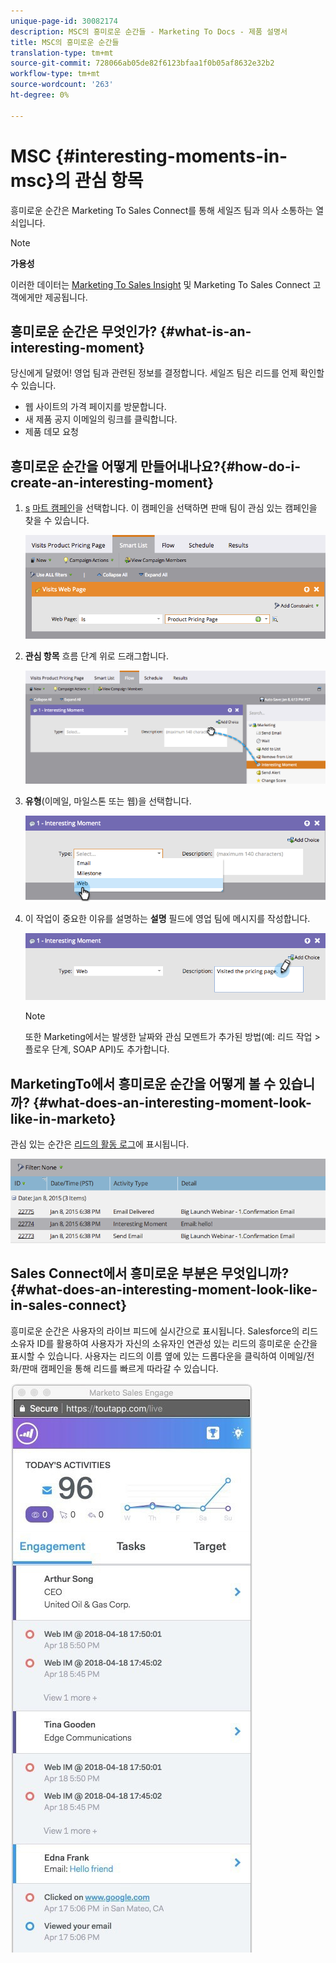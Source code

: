 ```yaml
---
unique-page-id: 30082174
description: MSC의 흥미로운 순간들 - Marketing To Docs - 제품 설명서
title: MSC의 흥미로운 순간들
translation-type: tm+mt
source-git-commit: 728066ab05de82f6123bfaa1f0b05af8632e32b2
workflow-type: tm+mt
source-wordcount: '263'
ht-degree: 0%

---
```



# MSC {#interesting-moments-in-msc}의 관심 항목

흥미로운 순간은 Marketing To Sales Connect를 통해 세일즈 팀과 의사 소통하는 열쇠입니다.

>[!NOTE]
>
>**가용성**
>
>이러한 데이터는 [Marketing To Sales Insight](http://docs.marketo.com/x/2Akt) 및 Marketing To Sales Connect 고객에게만 제공됩니다.

## 흥미로운 순간은 무엇인가? {#what-is-an-interesting-moment}

당신에게 달렸어! 영업 팀과 관련된 정보를 결정합니다. 세일즈 팀은 리드를 언제 확인할 수 있습니다.

* 웹 사이트의 가격 페이지를 방문합니다.
* 새 제품 공지 이메일의 링크를 클릭합니다.
* 제품 데모 요청

## 흥미로운 순간을 어떻게 만들어내나요?{#how-do-i-create-an-interesting-moment}

1. [s](../../../product-docs/core-marketo-concepts/smart-campaigns/understanding-smart-campaigns.md) [마트 캠페인](http://docs.marketo.com/display/docs/smart+campaigns)을 선택합니다. 이 캠페인을 선택하면 판매 팀이 관심 있는 캠페인을 찾을 수 있습니다.

   ![](assets/image2015-1-8-18-3a8-3a54.png)

1. **관심 항목** 흐름 단계 위로 드래그합니다.

   ![](assets/image2015-1-8-18-3a15-3a20.png)

1. **유형**(이메일, 마일스톤 또는 웹)을 선택합니다.

   ![](assets/image2015-1-8-18-3a17-3a16.png)

1. 이 작업이 중요한 이유를 설명하는 **설명** 필드에 영업 팀에 메시지를 작성합니다.

   ![](assets/image2015-1-8-18-3a18-3a23.png)

   >[!NOTE]
   >
   >또한 Marketing에서는 발생한 날짜와 관심 모멘트가 추가된 방법(예: 리드 작업 > 플로우 단계, SOAP API)도 추가합니다.

## MarketingTo에서 흥미로운 순간을 어떻게 볼 수 있습니까? {#what-does-an-interesting-moment-look-like-in-marketo}

관심 있는 순간은 [리드의 활동 로그](../../../product-docs/core-marketo-concepts/smart-lists-and-static-lists/managing-people-in-smart-lists/using-the-person-detail-page.md)에 표시됩니다.

![](assets/image2015-1-14-18-3a45-3a58.png)

## Sales Connect에서 흥미로운 부분은 무엇입니까?{#what-does-an-interesting-moment-look-like-in-sales-connect}

흥미로운 순간은 사용자의 라이브 피드에 실시간으로 표시됩니다. Salesforce의 리드 소유자 ID를 활용하여 사용자가 자신의 소유자인 연관성 있는 리드의 흥미로운 순간을 표시할 수 있습니다. 사용자는 리드의 이름 옆에 있는 드롭다운을 클릭하여 이메일/전화/판매 캠페인을 통해 리드를 빠르게 따라갈 수 있습니다.

![](assets/engagement.jpg)

